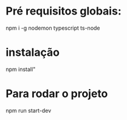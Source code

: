 # Pré requisitos globais:

npm i -g nodemon typescript ts-node

# instalação

npm install"

# Para rodar o projeto

npm run start-dev